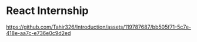 # React Internship



https://github.com/Tahir326/Introduction/assets/119787687/bb505f71-5c7e-418e-aa7c-e736e0c9d2ed

